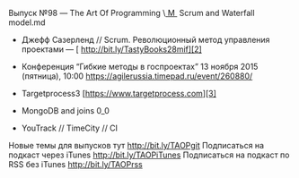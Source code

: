 Выпуск №98 — The Art Of Programming \\[ M ]() Scrum and Waterfall model.md

+ Джефф Сазерленд // Scrum. Революционный метод управления проектами — [ http://bit.ly/TastyBooks28mif][2]

+ Конференция “Гибкие методы в госпроектах”
13 ноября 2015 (пятница), 10:00
https://agilerussia.timepad.ru/event/260880/

+ Targetprocess3 [https://www.targetprocess.com][3]

+ MongoDB and joins 0\_0
+ YouTrack // TimeCity // CI

Новые темы для выпусков тут http://bit.ly/TAOPgit
Подписаться на подкаст через iTunes http://bit.ly/TAOPiTunes
Подписаться на подкаст по RSS без iTunes http://bit.ly/TAOPrss

[2]:	http://bit.ly/TastyBooks28mif
[3]:	https://www.targetprocess.com